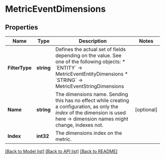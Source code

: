 # MetricEventDimensions

## Properties

Name | Type | Description | Notes
------------ | ------------- | ------------- | -------------
**FilterType** | **string** | Defines the actual set of fields depending on the value. See one of the following objects:   * &#x60;ENTITY&#x60; -&gt; MetricEventEntityDimensions  * &#x60;STRING&#x60; -&gt; MetricEventStringDimensions   | 
**Name** | **string** | The dimensions name. Sending this has no effect while creating a configuration, as only the *index* of the dimension is used here -&gt; dimension names might change, indexes not. | [optional] 
**Index** | **int32** | The dimensions index on the metric. | 

[[Back to Model list]](../README.md#documentation-for-models) [[Back to API list]](../README.md#documentation-for-api-endpoints) [[Back to README]](../README.md)


